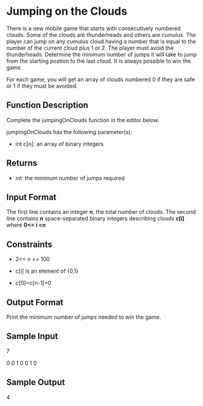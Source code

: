 # **Jumping on the Clouds**

There is a new mobile game that starts with consecutively numbered clouds. Some of the clouds are thunderheads and others are cumulus. The player can jump on any cumulus cloud having a number that is equal to the number of the current cloud plus 1 or 2. The player must avoid the thunderheads. Determine the minimum number of jumps it will take to jump from the starting postion to the last cloud. It is always possible to win the game.

For each game, you will get an array of clouds numbered 0 if they are safe or 1 if they must be avoided.


## **Function Description**

Complete the jumpingOnClouds function in the editor below.

jumpingOnClouds has the following parameter(s):

- int c[n]: an array of binary integers


## **Returns**

- int: the minimum number of jumps required


## **Input Format**

The first line contains an integer **n**, the total number of clouds. The second line contains **n**  space-separated binary integers describing clouds **c[i]** where **0<= i <n**

## **Constraints**

- 2<= n <= 100

- c[i] is an element of {0,1}

- c[0]=c[n-1]=0

## **Output Format**

Print the minimum number of jumps needed to win the game.

## **Sample Input**

7

0 0 1 0 0 1 0

## **Sample Output**

4